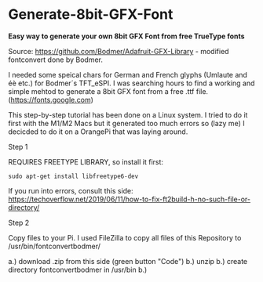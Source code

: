 # Generate-8bit-GFX-Font
**Easy way to generate your own 8bit GFX Font from free TrueType fonts**

Source: https://github.com/Bodmer/Adafruit-GFX-Library - modified fontconvert done by Bodmer.

I needed some speical chars for German and French glyphs (Umlaute and éè etc.) for Bodmer´s TFT_eSPI. I was searching hours to find a working and simple mehtod to generate a 8bit GFX font from a free .ttf file. (https://fonts.google.com)

This step-by-step tutorial has been done on a Linux system. I tried to do it first with the M1/M2 Macs but it generated too much errors so (lazy me) I decicded to do it on a OrangePi that was laying around.

Step 1

REQUIRES FREETYPE LIBRARY, so install it first:

`sudo apt-get install libfreetype6-dev`

If you run into errors, consult this side: https://techoverflow.net/2019/06/11/how-to-fix-ft2build-h-no-such-file-or-directory/

Step 2

Copy files to your Pi. I used FileZilla to copy all files of this Repository to /usr/bin/fontconvertbodmer/

a.) download .zip from this side (green button "Code")
b.) unzip 
b.) create directory fontconvertbodmer in /usr/bin
b.) 

